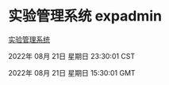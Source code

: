 # 实验管理系统 expadmin
[实验管理系统](http://219.139.196.104:56808/expadmin-782313d2-e1b1-4ea7-932e-3a55e6a1a4d0/)

2022年 08月 21日 星期日 23:30:01 CST

2022年 08月 21日 星期日 15:30:01 GMT
